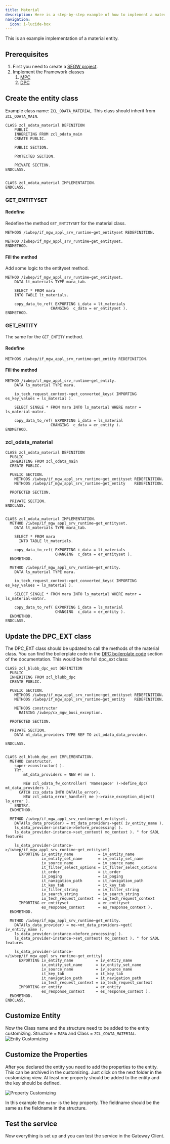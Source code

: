 ```yaml
---
title: Material
description: Here is a step-by-step example of how to implement a material entity using the OData Framework.
navigation:
  icon: i-lucide-box
---
```


This is an example implementation of a material entity. 

## Prerequisites

1. First you need to create a [SEGW project](/documentation/creating-a-service#create-a-segw-project).
1. Implement the Framework classes
    1. [MPC](/documentation/creating-a-service#implement-the-mpc-class)
    1. [DPC](/documentation/creating-a-service#implement-the-dpc-class)


## Create the entity class

Example class name: `ZCL_ODATA_MATERIAL`.
This class should inherit from `ZCL_ODATA_MAIN`.

```abap	
CLASS zcl_odata_material DEFINITION
    PUBLIC
    INHERITING FROM zcl_odata_main
    CREATE PUBLIC.

    PUBLIC SECTION.

    PROTECTED SECTION.

    PRIVATE SECTION.
ENDCLASS.


CLASS zcl_odata_material IMPLEMENTATION.
ENDCLASS.
```	
### GET_ENTITYSET

#### Redefine 
Redefine the method `GET_ENTITYSET` for the material class.

```abap
METHODS /iwbep/if_mgw_appl_srv_runtime~get_entityset REDEFINITION.
```

```abap
METHOD /iwbep/if_mgw_appl_srv_runtime~get_entityset.
ENDMETHOD.
```

#### Fill the method

Add some logic to the entityset method.

```abap
METHOD /iwbep/if_mgw_appl_srv_runtime~get_entityset.
    DATA lt_materials TYPE mara_tab.

    SELECT * FROM mara
    INTO TABLE lt_materials.

    copy_data_to_ref( EXPORTING i_data = lt_materials
                    CHANGING  c_data = er_entityset ).
ENDMETHOD.
```

### GET_ENTITY
The same for the `GET_ENTITY` method.

#### Redefine

```abap
METHODS /iwbep/if_mgw_appl_srv_runtime~get_entity REDEFINITION.
```

#### Fill the method

```abap
METHOD /iwbep/if_mgw_appl_srv_runtime~get_entity.
    DATA ls_material TYPE mara.

    io_tech_request_context->get_converted_keys( IMPORTING es_key_values = ls_material ).

    SELECT SINGLE * FROM mara INTO ls_material WHERE matnr = ls_material-matnr.

    copy_data_to_ref( EXPORTING i_data = ls_material
                    CHANGING  c_data = er_entity ).
ENDMETHOD.
```

### zcl_odata_material

```abap
CLASS zcl_odata_material DEFINITION
  PUBLIC
  INHERITING FROM zcl_odata_main
  CREATE PUBLIC.

  PUBLIC SECTION.
    METHODS /iwbep/if_mgw_appl_srv_runtime~get_entityset REDEFINITION.
    METHODS /iwbep/if_mgw_appl_srv_runtime~get_entity    REDEFINITION.

  PROTECTED SECTION.

  PRIVATE SECTION.
ENDCLASS.


CLASS zcl_odata_material IMPLEMENTATION.
  METHOD /iwbep/if_mgw_appl_srv_runtime~get_entityset.
    DATA lt_materials TYPE mara_tab.

    SELECT * FROM mara
      INTO TABLE lt_materials.

    copy_data_to_ref( EXPORTING i_data = lt_materials
                      CHANGING  c_data = er_entityset ).
  ENDMETHOD.

  METHOD /iwbep/if_mgw_appl_srv_runtime~get_entity.
    DATA ls_material TYPE mara.

    io_tech_request_context->get_converted_keys( IMPORTING es_key_values = ls_material ).

    SELECT SINGLE * FROM mara INTO ls_material WHERE matnr = ls_material-matnr.

    copy_data_to_ref( EXPORTING i_data = ls_material
                      CHANGING  c_data = er_entity ).
  ENDMETHOD.
ENDCLASS.
```

## Update the DPC_EXT class

The DPC_EXT class should be updated to call the methods of the material class.
You can find the boilerplate code in the [DPC boilerplate code](/documentation/dpc-boilerplate-code) section of the documentation.
This would be the full dpc_ext class:

```abap
CLASS zcl_blubb_dpc_ext DEFINITION
  PUBLIC
  INHERITING FROM zcl_blubb_dpc
  CREATE PUBLIC.

  PUBLIC SECTION.
    METHODS /iwbep/if_mgw_appl_srv_runtime~get_entityset REDEFINITION.
    METHODS /iwbep/if_mgw_appl_srv_runtime~get_entity    REDEFINITION.

    METHODS constructor
      RAISING /iwbep/cx_mgw_busi_exception.

  PROTECTED SECTION.

  PRIVATE SECTION.
    DATA mt_data_providers TYPE REF TO zcl_odata_data_provider.

ENDCLASS.


CLASS zcl_blubb_dpc_ext IMPLEMENTATION.
  METHOD constructor.
    super->constructor( ).
    TRY.
        mt_data_providers = NEW #( me ).

        NEW zcl_odata_fw_controller( 'Namespace' )->define_dpc( mt_data_providers ).
      CATCH zcx_odata INTO DATA(lo_error).
        NEW zcl_odata_error_handler( me )->raise_exception_object( lo_error ).
    ENDTRY.
  ENDMETHOD.

  METHOD /iwbep/if_mgw_appl_srv_runtime~get_entityset.
    DATA(ls_data_provider) = mt_data_providers->get( iv_entity_name ).
    ls_data_provider-instance->before_processing( ).
    ls_data_provider-instance->set_context( mo_context ). " for SADL features

    ls_data_provider-instance->/iwbep/if_mgw_appl_srv_runtime~get_entityset(
      EXPORTING iv_entity_name           = iv_entity_name
                iv_entity_set_name       = iv_entity_set_name
                iv_source_name           = iv_source_name
                it_filter_select_options = it_filter_select_options
                it_order                 = it_order
                is_paging                = is_paging
                it_navigation_path       = it_navigation_path
                it_key_tab               = it_key_tab
                iv_filter_string         = iv_filter_string
                iv_search_string         = iv_search_string
                io_tech_request_context  = io_tech_request_context
      IMPORTING er_entityset             = er_entityset
                es_response_context      = es_response_context ).
  ENDMETHOD.

  METHOD /iwbep/if_mgw_appl_srv_runtime~get_entity.
    DATA(ls_data_provider) = me->mt_data_providers->get( iv_entity_name ).
    ls_data_provider-instance->before_processing( ).
    ls_data_provider-instance->set_context( mo_context ). " for SADL features

    ls_data_provider-instance->/iwbep/if_mgw_appl_srv_runtime~get_entity(
      EXPORTING iv_entity_name          = iv_entity_name
                iv_entity_set_name      = iv_entity_set_name
                iv_source_name          = iv_source_name
                it_key_tab              = it_key_tab
                it_navigation_path      = it_navigation_path
                io_tech_request_context = io_tech_request_context
      IMPORTING er_entity               = er_entity
                es_response_context     = es_response_context ).
  ENDMETHOD.
ENDCLASS.
```

## Customize Entity

Now the Class name and the structure need to be added to the entity customizing.
Structure = `MARA` and Class = `ZCL_ODATA_MATERIAL`.
![Entiy Customizing](/pictures/examples/material_entity_customizing.png)

## Customize the Properties

After you declared the entity you need to add the properties to the entity. This can be archived in the customizing.
Just click on the next folder in the customizing view. At least one property should be added to the entity and the key should be defined.

![Property Customizing](/pictures/examples/material_entity_props_customizing.png)

In this example the `matnr` is the key property. The fieldname should be the same as the fieldname in the structure.

## Test the service

Now everything is set up and you can test the service in the Gateway Client.
